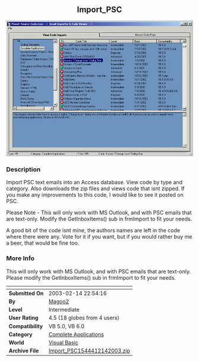 ﻿<div align="center">

## Import\_PSC

<img src="PIC2003118237169309.JPG">
</div>

### Description

Import PSC text emails into an Access database. View code by type and category. Also downloads the zip files and views code that isnt zipped. If you make any improvements to this code, I would like to see it posted on PSC.<BR>

Please Note - This will only work with MS Outlook, and with PSC emails that are text-only. Modify the GetInboxItems() sub in frmImport to fit your needs.<BR>

A good bit of the code isnt mine, the authors names are left in the code where there were any. Vote for it if you want, but if you would rather buy me a beer, that would be fine too.
 
### More Info
 
This will only work with MS Outlook, and with PSC emails that are text-only. Please modify the GetInboxItems() sub in frmImport to fit your needs.


<span>             |<span>
---                |---
**Submitted On**   |2003-02-14 22:54:16
**By**             |[Magoo2](https://github.com/Planet-Source-Code/PSCIndex/blob/master/ByAuthor/magoo2.md)
**Level**          |Intermediate
**User Rating**    |4.5 (18 globes from 4 users)
**Compatibility**  |VB 5\.0, VB 6\.0
**Category**       |[Complete Applications](https://github.com/Planet-Source-Code/PSCIndex/blob/master/ByCategory/complete-applications__1-27.md)
**World**          |[Visual Basic](https://github.com/Planet-Source-Code/PSCIndex/blob/master/ByWorld/visual-basic.md)
**Archive File**   |[Import\_PSC1544412142003\.zip](https://github.com/Planet-Source-Code/magoo2-import-psc__1-42520/archive/master.zip)








